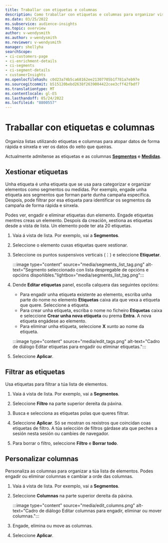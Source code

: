```yaml
---
title: Traballar con etiquetas e columnas
description: Como traballar con etiquetas e columnas para organizar vistas de lista
ms.date: 03/25/2022
ms.subservice: audience-insights
ms.topic: overview
author: v-wendysmith
ms.author: v-wendysmith
ms.reviewer: v-wendysmith
manager: shellyha
searchScope:
- ci-customers-page
- ci-enrichment-details
- ci-segments
- ci-segment-details
- customerInsights
ms.openlocfilehash: c0d23a74b5ca68162ee21307705b1f781a7eb97e
ms.sourcegitcommit: b515120bebd2638f2639004422cee3cff42fbdf7
ms.translationtype: MT
ms.contentlocale: gl-ES
ms.lasthandoff: 05/24/2022
ms.locfileid: "8800557"
---
```

# <a name="work-with-tags-and-columns"></a>Traballar con etiquetas e columnas

Organiza listas utilizando etiquetas e columnas para atopar datos de forma rápida e sinxela e ver os datos do xeito que queiras.

Actualmente admítense as etiquetas e as columnas **[Segmentos](segments.md)** e **[Medidas](measures.md)**.

## <a name="manage-tags"></a>Xestionar etiquetas

Unha etiqueta é unha etiqueta que se usa para categorizar e organizar elementos como segmentos ou medidas. Por exemplo, engade unha etiqueta aos segmentos que forman parte dunha campaña específica. Despois, pode filtrar por esa etiqueta para identificar os segmentos da campaña de forma rápida e sinxela.

Podes ver, engadir e eliminar etiquetas dun elemento. Engade etiquetas mentres creas un elemento. Despois da creación, xestiona as etiquetas desde a vista de lista. Un elemento pode ter ata 20 etiquetas.

1. Vaia á vista de lista. Por exemplo, vai a **Segmentos**.

1. Seleccione o elemento cuxas etiquetas quere xestionar.

1. Seleccione os puntos suspensivos verticais (&vellip;) e seleccione **Etiquetar**.

   :::image type="content" source="media/segments_list_tag.png" alt-text="Segmento seleccionado con lista despregable de opcións e opcións dispoñibles."lightbox="media/segments_list_tag.png":::

1. Dende **Editar etiquetas** panel, escolla calquera das seguintes opcións:

   - Para engadir unha etiqueta existente ao elemento, escriba unha parte do nome no elemento **Etiquetas** caixa ata que vexa a etiqueta que quere. Seleccione a etiqueta.
   - Para crear unha etiqueta, escriba o nome no ficheiro **Etiquetas** caixa e seleccione **Crear unha nova etiqueta** ou prema **Entra**. A nova etiqueta engádese ao elemento.
   - Para eliminar unha etiqueta, seleccione **X** xunto ao nome da etiqueta.

   :::image type="content" source="media/edit_tags.png" alt-text="Cadro de diálogo Editar etiquetas para engadir ou eliminar etiquetas.":::

1. Seleccione **Aplicar**.

## <a name="filter-on-tags"></a>Filtrar as etiquetas

Usa etiquetas para filtrar a túa lista de elementos.

1. Vaia á vista de lista. Por exemplo, vai a **Segmentos**.

1. Seleccione **Filtro** na parte superior dereita da páxina.

1. Busca e selecciona as etiquetas polas que queres filtrar.

1. Seleccione **Aplicar**. Só se mostran os rexistros que coincidan coas etiquetas de filtro. A túa selección de filtros gárdase ata que peches a sesión nesta sesión ou cambies de navegador.

1. Para borrar o filtro, seleccione **Filtro** e **Borrar todo**.

## <a name="customize-columns"></a>Personalizar columnas

Personaliza as columnas para organizar a túa lista de elementos. Podes engadir ou eliminar columnas e cambiar a orde das columnas.

1. Vaia á vista de lista. Por exemplo, vai a **Segmentos**.

1. Seleccione **Columnas** na parte superior dereita da páxina.

   :::image type="content" source="media/edit_columns.png" alt-text="Cadro de diálogo Editar columnas para engadir, eliminar ou mover columnas.":::

1. Engade, elimina ou move as columnas.

1. Seleccione **Aplicar**.

